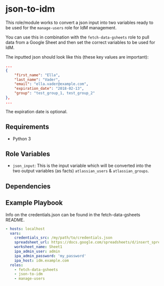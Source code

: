 json-to-idm
===========

This role/module works to convert a json input into two variables ready to be used for the `manage-users` role for IdM management.

You can use this in combination with the `fetch-data-gsheets` role to pull data from a Google Sheet and then set the correct variables to be used for IdM.

The inputted json should look like this (these key values are important):
```json
...
{
    "first_name": "Ella",
    "last_name": "Vader",
    "email": "ella.vader@example.com",
    "expiration_date": "2018-02-13",
    "group": "test_group_1, test_group_2"
},
...
```
The expiration date is optional.

Requirements
------------

* Python 3

Role Variables
--------------


* `json_input`: This is the input variable which will be converted into the two output variables (as facts) `atlassian_users` & `atlassian_groups`.

Dependencies
------------


Example Playbook
----------------
Info on the credentials.json can be found in the fetch-data-gsheets README.

```yaml
- hosts: localhost
  vars:
    credentials_src: /my/path/to/credentials.json
    spreadsheet_url: https://docs.google.com/spreadsheets/d/insert_spreadsheet_extension
    worksheet_name: Sheet1
    ipa_admin_user: admin
    ipa_admin_password: 'my_password'
    ipa_host: idm.example.com
  roles:
    - fetch-data-gsheets
    - json-to-idm
    - manage-users
```


